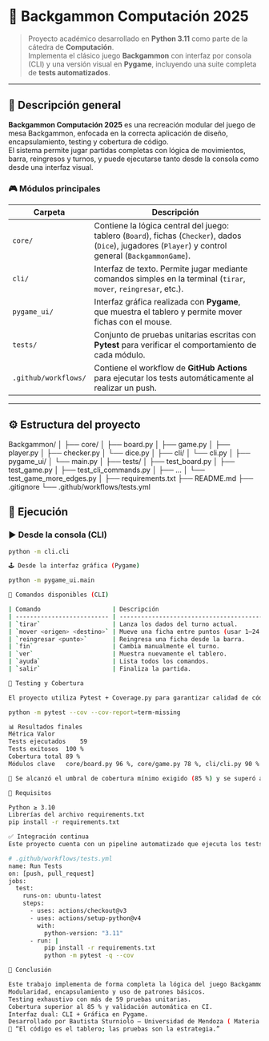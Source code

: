 # 🎲 Backgammon Computación 2025

> Proyecto académico desarrollado en **Python 3.11** como parte de la cátedra de **Computación**.  
> Implementa el clásico juego **Backgammon** con interfaz por consola (CLI) y una versión visual en **Pygame**, incluyendo una suite completa de **tests automatizados**.

---

## 🧠 Descripción general

**Backgammon Computación 2025** es una recreación modular del juego de mesa Backgammon, enfocada en la correcta aplicación de diseño, encapsulamiento, testing y cobertura de código.  
El sistema permite jugar partidas completas con lógica de movimientos, barra, reingresos y turnos, y puede ejecutarse tanto desde la consola como desde una interfaz visual.

### 🎮 Módulos principales

| Carpeta | Descripción |
|----------|--------------|
| `core/` | Contiene la lógica central del juego: tablero (`Board`), fichas (`Checker`), dados (`Dice`), jugadores (`Player`) y control general (`BackgammonGame`). |
| `cli/` | Interfaz de texto. Permite jugar mediante comandos simples en la terminal (`tirar`, `mover`, `reingresar`, etc.). |
| `pygame_ui/` | Interfaz gráfica realizada con **Pygame**, que muestra el tablero y permite mover fichas con el mouse. |
| `tests/` | Conjunto de pruebas unitarias escritas con **Pytest** para verificar el comportamiento de cada módulo. |
| `.github/workflows/` | Contiene el workflow de **GitHub Actions** para ejecutar los tests automáticamente al realizar un push. |

---

## ⚙️ Estructura del proyecto

Backgammon/
│
├── core/
│ ├── board.py
│ ├── game.py
│ ├── player.py
│ ├── checker.py
│ └── dice.py
│
├── cli/
│ └── cli.py
│
├── pygame_ui/
│ └── main.py
│
├── tests/
│ ├── test_board.py
│ ├── test_game.py
│ ├── test_cli_commands.py
│ ├── ...
│ └── test_game_more_edges.py
│
├── requirements.txt
├── README.md
├── .gitignore
└── .github/workflows/tests.yml

## 🚀 Ejecución

### ▶️ Desde la consola (CLI)
```bash
python -m cli.cli

🕹️ Desde la interfaz gráfica (Pygame)

python -m pygame_ui.main

🎯 Comandos disponibles (CLI)

| Comando                    | Descripción                                                      |
| -------------------------- | ---------------------------------------------------------------- |
| `tirar`                    | Lanza los dados del turno actual.                                |
| `mover <origen> <destino>` | Mueve una ficha entre puntos (usar 1–24 como numeración humana). |
| `reingresar <punto>`       | Reingresa una ficha desde la barra.                              |
| `fin`                      | Cambia manualmente el turno.                                     |
| `ver`                      | Muestra nuevamente el tablero.                                   |
| `ayuda`                    | Lista todos los comandos.                                        |
| `salir`                    | Finaliza la partida.                                             |

🧪 Testing y Cobertura

El proyecto utiliza Pytest + Coverage.py para garantizar calidad de código y correcto funcionamiento.

python -m pytest --cov --cov-report=term-missing

📊 Resultados finales
Métrica	Valor
Tests ejecutados	59
Tests exitosos	100 %
Cobertura total	89 %
Módulos clave	core/board.py 96 %, core/game.py 78 %, cli/cli.py 90 %

🧩 Se alcanzó el umbral de cobertura mínimo exigido (85 %) y se superó ampliamente.

🧰 Requisitos

Python ≥ 3.10
Librerías del archivo requirements.txt
pip install -r requirements.txt

✅ Integración continua
Este proyecto cuenta con un pipeline automatizado que ejecuta los tests al hacer push o pull request sobre main.

# .github/workflows/tests.yml
name: Run Tests
on: [push, pull_request]
jobs:
  test:
    runs-on: ubuntu-latest
    steps:
      - uses: actions/checkout@v3
      - uses: actions/setup-python@v4
        with:
          python-version: "3.11"
      - run: |
          pip install -r requirements.txt
          python -m pytest -q --cov

🏁 Conclusión

Este trabajo implementa de forma completa la lógica del juego Backgammon, cumpliendo con:
Modularidad, encapsulamiento y uso de patrones básicos.
Testing exhaustivo con más de 59 pruebas unitarias.
Cobertura superior al 85 % y validación automática en CI.
Interfaz dual: CLI + Gráfica en Pygame.
Desarrollado por Bautista Sturniolo – Universidad de Mendoza ( Materia computación 2025 ).
🧠 “El código es el tablero; las pruebas son la estrategia.”